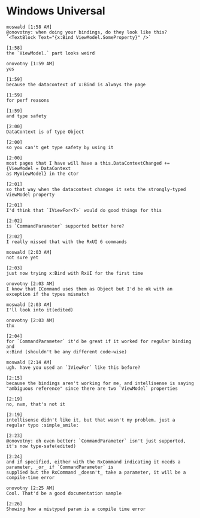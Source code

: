 # Windows Universal


    moswald [1:58 AM] 
    @onovotny: when doing your bindings, do they look like this?
    `<TextBlock Text="{x:Bind ViewModel.SomeProperty}" />`

    ​[1:58] 
    the `ViewModel.` part looks weird

    onovotny [1:59 AM] 
    yes

    ​[1:59] 
    because the datacontext of x:Bind is always the page

    ​[1:59] 
    for perf reasons

    ​[1:59] 
    and type safety

    ​[2:00] 
    DataContext is of type Object

    ​[2:00] 
    so you can't get type safety by using it

    ​[2:00] 
    most pages that I have will have a this.DataContextChanged += {ViewModel = DataContext
    as MyViewModel} in the ctor

    ​[2:01] 
    so that way when the datacontext changes it sets the strongly-typed ViewModel property

    ​[2:01] 
    I'd think that `IViewFor<T>` would do good things for this

    ​[2:02] 
    is `CommandParameter` supported better here?

    ​[2:02] 
    I really missed that with the RxUI 6 commands

    moswald [2:03 AM] 
    not sure yet

    ​[2:03] 
    just now trying x:Bind with RxUI for the first time

    onovotny [2:03 AM] 
    I know that ICommand uses them as Object but I'd be ok with an exception if the types mismatch

    moswald [2:03 AM] 
    I'll look into it(edited)

    onovotny [2:03 AM] 
    thx

    ​[2:04] 
    for `CommandParameter` it'd be great if it worked for regular binding and
    x:Bind (shouldn't be any different code-wise)

    moswald [2:14 AM] 
    ugh. have you used an `IViewFor` like this before?

    ​[2:15] 
    because the bindings aren't working for me, and intellisense is saying "ambiguous reference" since there are two `ViewModel` properties

    ​[2:19] 
    no, nvm, that's not it

    ​[2:19] 
    intellisense didn't like it, but that wasn't my problem. just a regular typo :simple_smile:

    ​[2:23] 
    @onovotny: oh even better: `CommandParameter` isn't just supported, it's now type-safe(edited)

    ​[2:24] 
    and if specified, either with the RxCommand indicating it needs a parameter, ​_or_​ if `CommandParameter` is
    supplied but the RxCommand ​_doesn't_​ take a parameter, it will be a compile-time error

    onovotny [2:25 AM] 
    Cool. That'd be a good documentation sample

    ​[2:26] 
    Showing how a mistyped param is a compile time error